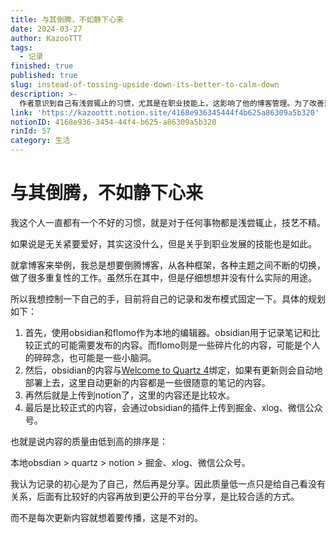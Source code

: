 ```yaml
---
title: 与其倒腾，不如静下心来
date: 2024-03-27
author: KazooTTT
tags:
  - 记录
finished: true
published: true
slug: instead-of-tossing-upside-down-its-better-to-calm-down
description: >-
  作者意识到自己有浅尝辄止的习惯，尤其是在职业技能上，这影响了他的博客管理。为了改善这一情况，他计划固定记录和发布模式，使用Obsidian和Flomo作为本地编辑器，根据内容质量的不同，分别发布到Quartz、Notion、掘金、xlog和微信公众号。他认为记录的初衷是为了自己，分享是次要的，因此先在本地记录，再逐步分享到更公开的平台。
link: 'https://kazoottt.notion.site/4168e936345444f4b625a86309a5b320'
notionID: 4168e936-3454-44f4-b625-a86309a5b320
rinId: 57
category: 生活
---
```


# 与其倒腾，不如静下心来

我这个人一直都有一个不好的习惯，就是对于任何事物都是浅尝辄止，技艺不精。

如果说是无关紧要爱好，其实这没什么，但是关乎到职业发展的技能也是如此。

就拿博客来举例，我总是想要倒腾博客，从各种框架，各种主题之间不断的切换，做了很多重复性的工作。虽然乐在其中，但是仔细想想并没有什么实际的用途。

所以我想控制一下自己的手，目前将自己的记录和发布模式固定一下。具体的规划如下：

1. 首先，使用obsidian和flomo作为本地的编辑器。obsidian用于记录笔记和比较正式的可能需要发布的内容。而flomo则是一些碎片化的内容，可能是个人的碎碎念，也可能是一些小脑洞。
2. 然后，obsidian的内容与[Welcome to Quartz 4](https://quartz.jzhao.xyz/)绑定，如果有更新则会自动地部署上去，这里自动更新的内容都是一些很随意的笔记的内容。
3. 再然后就是上传到notion了，这里的内容还是比较水。
4. 最后是比较正式的内容，会通过obsidian的插件上传到掘金、xlog、微信公众号。

也就是说内容的质量由低到高的排序是：

本地obsdian > quartz > notion > 掘金、xlog、微信公众号。

我认为记录的初心是为了自己，然后再是分享。因此质量低一点只是给自己看没有关系，后面有比较好的内容再放到更公开的平台分享，是比较合适的方式。

而不是每次更新内容就想着要传播，这是不对的。
